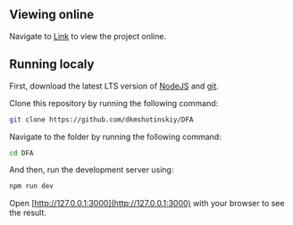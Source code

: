 ## Viewing online

Navigate to [Link](Link) to view the project online.

## Running localy

First, download the latest LTS version of [NodeJS](https://nodejs.org) and [git](https://git-scm.com).

Clone this repository by running the following command:

```bash
git clone https://github.com/dkmshotinskiy/DFA
```

Navigate to the folder by running the following command:

```bash
cd DFA
```

And then, run the development server using:

```bash
npm run dev
```

Open [http://127.0.0.1:3000](http://127.0.0.1:3000) with your browser to see the result.